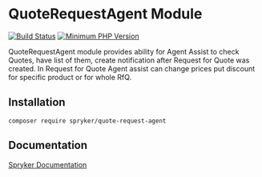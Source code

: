 # QuoteRequestAgent Module
[![Build Status](https://travis-ci.org/spryker/quote-request-agent.svg)](https://travis-ci.org/spryker/quote-request-agent)
[![Minimum PHP Version](https://img.shields.io/badge/php-%3E%3D%207.3-8892BF.svg)](https://php.net/)

QuoteRequestAgent module provides ability for Agent Assist to check Quotes,
have list of them, create notification after Request for Quote was created.
In Request for Quote Agent assist can change prices put discount for
specific product or for whole RfQ.

## Installation

```
composer require spryker/quote-request-agent
```

## Documentation

[Spryker Documentation](https://academy.spryker.com/developing_with_spryker/module_guide/modules.html)
